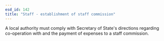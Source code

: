 ```yaml
---
esd_id: 142
title: "Staff - establishment of staff commission"
---
```


A local authority must comply with Secretary of State's directions regarding co-operation with and the payment of expenses to a staff commission.

